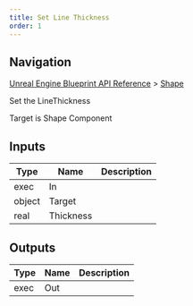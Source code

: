 ```yaml
---
title: Set Line Thickness
order: 1
---
```

## Navigation

[Unreal Engine Blueprint API Reference](https://dev.epicgames.com/documentation/en-us/unreal-engine/BlueprintAPI) > [Shape](https://dev.epicgames.com/documentation/en-us/unreal-engine/BlueprintAPI/Shape)

Set the LineThickness

Target is Shape Component

## Inputs

| Type | Name | Description |
| --- | --- | --- |
| exec | In |  |
| object | Target |  |
| real | Thickness |  |

## Outputs

| Type | Name | Description |
| --- | --- | --- |
| exec | Out |  |
